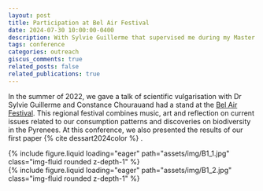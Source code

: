```yaml
---
layout: post
title: Participation at Bel Air Festival
date: 2024-07-30 10:00:00-0400
description: With Sylvie Guillerme that supervised me during my Master's internship, we gave a talk at the Bel air Festival
tags: conference
categories: outreach
giscus_comments: true
related_posts: false
related_publications: true
---
```


In the summer of 2022, we gave a talk of scientific vulgarisation with Dr Sylvie Guillerme and Constance Chourauand had a stand at the [Bel Air Festival](https://belairfestival.fr/engagements/). This regional festival combines music, art and reflection on current issues related to our consumption patterns and discoveries on biodiversity in the Pyrenees. At this conference, we also presented the results of our first paper {% cite dessart2024color %} .

<div class="row mt-3">
    <div class="col-sm mt-3 mt-md-0">
        {% include figure.liquid loading="eager" path="assets/img/B1_1.jpg" class="img-fluid rounded z-depth-1" %}
    </div>
    <div class="col-sm mt-3 mt-md-0">
        {% include figure.liquid loading="eager" path="assets/img/B1_2.jpg" class="img-fluid rounded z-depth-1" %}
    </div>
</div>
